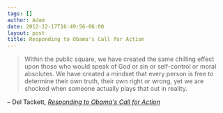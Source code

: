 ```yaml
---
tags: []
author: Adam
date: 2012-12-17T16:49:56-06:00
layout: post
title: Responding to Obama's Call for Action
---
```


> Within the public square, we have created the same chilling effect upon those who would speak of God or sin or self-control or moral absolutes. We have created a mindset that every person is free to determine their own truth, their own right or wrong, yet we are shocked when someone actually plays that out in reality.

– Del Tackett, *[Responding to Obama's Call for Action](http://deltackett.com/index.php?option=com_k2&view=item&id=353:responding-to-obama’s-call-for-action&Itemid=101)*
